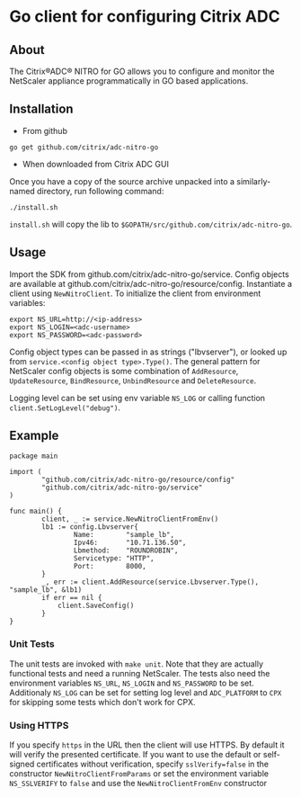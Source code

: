 # Go client for configuring Citrix ADC

## About

The Citrix®ADC® NITRO for GO allows you to configure and monitor the NetScaler appliance programmatically in GO based applications.

## Installation
- From github

```
go get github.com/citrix/adc-nitro-go
```
- When downloaded from Citrix ADC GUI

Once you have a copy of the source archive unpacked into a similarly-named directory, run following command:
```
./install.sh
```
`install.sh` will copy the lib to `$GOPATH/src/github.com/citrix/adc-nitro-go`.

## Usage
Import the SDK from github.com/citrix/adc-nitro-go/service. Config objects are available at github.com/citrix/adc-nitro-go/resource/config.
Instantiate a client using `NewNitroClient`. To initialize the client from environment variables:

```
export NS_URL=http://<ip-address>
export NS_LOGIN=<adc-username>
export NS_PASSWORD=<adc-password>
```

Config object types can be passed in as strings ("lbvserver"), or looked up from `service.<config object type>.Type()`.
The general pattern for NetScaler config objects is some combination of  `AddResource`, `UpdateResource`, `BindResource`, `UnbindResource` and `DeleteResource`.

Logging level can be set using env variable `NS_LOG` or calling function `client.SetLogLevel("debug")`.
## Example

```
package main

import (
        "github.com/citrix/adc-nitro-go/resource/config"
        "github.com/citrix/adc-nitro-go/service"
)

func main() {
        client, _ := service.NewNitroClientFromEnv()
        lb1 := config.Lbvserver{
                Name:        "sample_lb",
                Ipv46:       "10.71.136.50",
                Lbmethod:    "ROUNDROBIN",
                Servicetype: "HTTP",
                Port:        8000,
        }
        _, err := client.AddResource(service.Lbvserver.Type(), "sample_lb", &lb1)
        if err == nil {
            client.SaveConfig()
        }
}

```

### Unit Tests
The unit tests are invoked with `make unit`. Note that they are actually functional tests and need a running NetScaler. The tests also need the environment variables `NS_URL`, `NS_LOGIN` and `NS_PASSWORD` to be set. Additionaly `NS_LOG` can be set for setting log level and `ADC_PLATFORM` to `CPX` for skipping some tests which don't work for CPX.

### Using HTTPS
If you specify `https` in the URL then the client will use HTTPS. By default it will verify the presented certificate. If you want to use the default or self-signed certificates without verification, specify `sslVerify=false` in the constructor `NewNitroClientFromParams` or set the environment variable `NS_SSLVERIFY` to `false` and use the `NewNitroClientFromEnv` constructor

